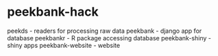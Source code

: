 # peekbank-hack

peekds - readers for processing raw data
peekbank - django app for database
peekbankr - R package accessing database
peekbank-shiny - shiny apps
peekbank-website - website
